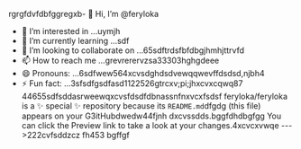 rgrgfdvfdbfggregxb- 👋 Hi, I’m @feryloka
- 👀 I’m interested in ...uymjh
- 🌱 I’m currently learning ...sdf
- 💞️ I’m looking to collaborate on ...65sdftrdsfbfdbgjhmhjttrvfd
- 📫 How to reach me ...grevrerervzsa33303hghgdeee
- 😄 Pronouns: ...6sdfwew564xcvsdghdsdvewqqwevffdsdsd,njbh4
- ⚡ Fun fact: ...3sfsdfgsdfasd1122526gtrcxv;pi;jhxcvxcqwq87
44655sdfsddasrweewqxcvsfdsdfdbnassnfnxvcxfsdsf
feryloka/feryloka is a ✨ special ✨ repository because its `README.md`dfgdg (this file) appears on your G3itHubdwedw44fjnh dxcvssdds.bggfdhdbgfgg
You can click the Preview link to take a look at your changes.4xcvcxvwqe
--->222cvfsddzcz
fh453
bgffgf
